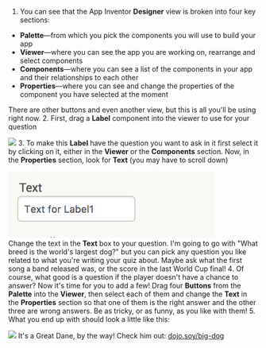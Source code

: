 1. You can see that the App Inventor **Designer** view is broken into four key sections:
  * **Palette**—from which you pick the components you will use to build your app
  * **Viewer**—where you can see the app you are working on, rearrange and select components
  * **Components**—where you can see a list of the components in your app and their relationships to each other
  * **Properties**—where you can see and change the properties of the component you have selected at the moment
  
  There are other buttons and even another view, but this is all you'll be using right now.
2. First, drag a **Label** component into the viewer to use for your question

  ![](/assets/Label.png)
3. To make this **Label** have the question you want to ask in it first select it by clicking on it, either in the **Viewer** or the **Components** section. Now, in the **Properties** section, look for **Text** (you may have to scroll down)

  ![](/assets/Properties-text.png)  
  Change the text in the **Text** box to your question. I'm going to go with "What breed is the world's largest dog?" but you can pick any question you like related to what you're writing your quiz about. Maybe ask what the first song a band released was, or the score in the last World Cup final!
4. Of course, what good is a question if the player doesn't have a chance to answer? Now it's time for you to add a few! Drag four **Buttons** from the **Palette** into the **Viewer**, then select each of them and change the **Text** in the **Properties** section so that one of them is the right answer and the other three are wrong answers. Be as tricky, or as funny, as you like with them!
5. What you end up with should look a little like this:

  ![](/assets/qn1.png)
It's a Great Dane, by the way! Check him out: [dojo.soy/big-dog](http://dojo.soy/big-dog)